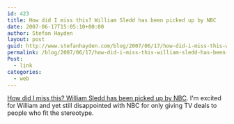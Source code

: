 ```yaml
---
id: 423
title: How did I miss this? William Sledd has been picked up by NBC
date: 2007-06-17T15:05:10+00:00
author: Stefan Hayden
layout: post
guid: http://www.stefanhayden.com/blog/2007/06/17/how-did-i-miss-this-william-sledd-has-been-picked-up-by-nbc/
permalink: /blog/2007/06/17/how-did-i-miss-this-william-sledd-has-been-picked-up-by-nbc/
Post:
  - link
categories:
  - web
---
```

<p><a href="http://www.buzzfeed.com/buzz/William_Sledd">How did I miss this? William Sledd has been picked up by NBC</a>. I'm excited for William and yet still disappointed with NBC for only giving TV deals to people who fit the stereotype.
</p>
